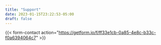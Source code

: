 ```yaml
---
title: "Support"
date: 2023-01-15T23:22:53-05:00
draft: false
---
```


{{< form-contact action="https://getform.io/f/ff33e1cb-0a85-4e8c-b33c-f0a6394064c7" >}}
